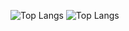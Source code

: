 ![Top Langs](https://github-readme-stats.vercel.app/api?username=aalperozmen&&show_icons=true&theme=radical) 
![Top Langs](https://github-readme-stats.vercel.app/api/top-langs/?username=aalperozmen&layout=compact=card_width="50px")




